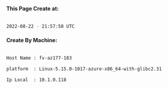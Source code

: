 
   
#### This Page Create at:

```bash

2022-08-22 - 21:57:58 UTC

```

#### Create By Machine:

```bash

Host Name : fv-az177-183

platform  : Linux-5.15.0-1017-azure-x86_64-with-glibc2.31

Ip Local  : 10.1.0.118

```


